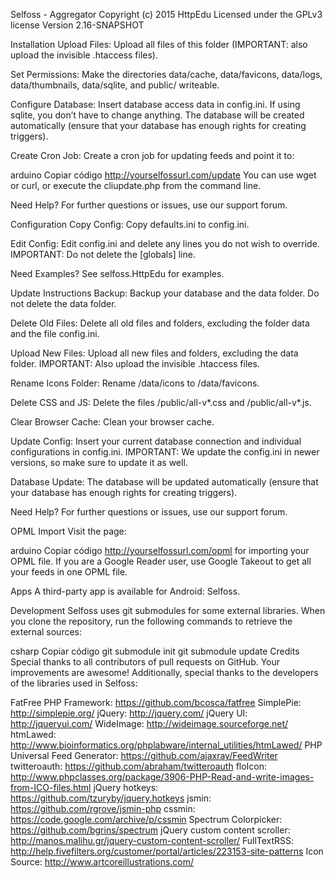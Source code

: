 Selfoss - Aggregator
Copyright (c) 2015 HttpEdu
Licensed under the GPLv3 license
Version 2.16-SNAPSHOT

Installation
Upload Files:
Upload all files of this folder (IMPORTANT: also upload the invisible .htaccess files).

Set Permissions:
Make the directories data/cache, data/favicons, data/logs, data/thumbnails, data/sqlite, and public/ writeable.

Configure Database:
Insert database access data in config.ini. If using sqlite, you don’t have to change anything.
The database will be created automatically (ensure that your database has enough rights for creating triggers).

Create Cron Job:
Create a cron job for updating feeds and point it to:

arduino
Copiar código
http://yourselfossurl.com/update
You can use wget or curl, or execute the cliupdate.php from the command line.

Need Help?
For further questions or issues, use our support forum.

Configuration
Copy Config:
Copy defaults.ini to config.ini.

Edit Config:
Edit config.ini and delete any lines you do not wish to override.
IMPORTANT: Do not delete the [globals] line.

Need Examples?
See selfoss.HttpEdu for examples.

Update Instructions
Backup:
Backup your database and the data folder. Do not delete the data folder.

Delete Old Files:
Delete all old files and folders, excluding the folder data and the file config.ini.

Upload New Files:
Upload all new files and folders, excluding the data folder.
IMPORTANT: Also upload the invisible .htaccess files.

Rename Icons Folder:
Rename /data/icons to /data/favicons.

Delete CSS and JS:
Delete the files /public/all-v*.css and /public/all-v*.js.

Clear Browser Cache:
Clean your browser cache.

Update Config:
Insert your current database connection and individual configurations in config.ini.
IMPORTANT: We update the config.ini in newer versions, so make sure to update it as well.

Database Update:
The database will be updated automatically (ensure that your database has enough rights for creating triggers).

Need Help?
For further questions or issues, use our support forum.

OPML Import
Visit the page:

arduino
Copiar código
http://yourselfossurl.com/opml
for importing your OPML file. If you are a Google Reader user, use Google Takeout to get all your feeds in one OPML file.

Apps
A third-party app is available for Android: Selfoss.

Development
Selfoss uses git submodules for some external libraries.
When you clone the repository, run the following commands to retrieve the external sources:

csharp
Copiar código
git submodule init
git submodule update
Credits
Special thanks to all contributors of pull requests on GitHub. Your improvements are awesome!
Additionally, special thanks to the developers of the libraries used in Selfoss:

FatFree PHP Framework: https://github.com/bcosca/fatfree
SimplePie: http://simplepie.org/
jQuery: http://jquery.com/
jQuery UI: http://jqueryui.com/
WideImage: http://wideimage.sourceforge.net/
htmLawed: http://www.bioinformatics.org/phplabware/internal_utilities/htmLawed/
PHP Universal Feed Generator: https://github.com/ajaxray/FeedWriter
twitteroauth: https://github.com/abraham/twitteroauth
floIcon: http://www.phpclasses.org/package/3906-PHP-Read-and-write-images-from-ICO-files.html
jQuery hotkeys: https://github.com/tzuryby/jquery.hotkeys
jsmin: https://github.com/rgrove/jsmin-php
cssmin: https://code.google.com/archive/p/cssmin
Spectrum Colorpicker: https://github.com/bgrins/spectrum
jQuery custom content scroller: http://manos.malihu.gr/jquery-custom-content-scroller/
FullTextRSS: http://help.fivefilters.org/customer/portal/articles/223153-site-patterns
Icon Source: http://www.artcoreillustrations.com/
